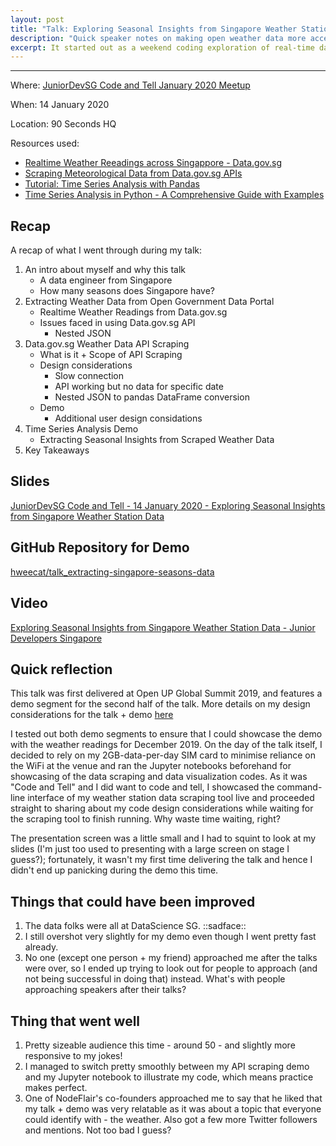 ```yaml
---
layout: post
title: "Talk: Exploring Seasonal Insights from Singapore Weather Station Data"
description: "Quick speaker notes on making open weather data more accessible - using Singapore Data.gov.sg APIs as a case study + talk reflection"
excerpt: It started out as a weekend coding exploration of real-time data from the Data.gov.sg APIs, but went on to become something more. 2nd iteration of the talk - given at JuniorDevSG
---
```

---
Where: [JuniorDevSG Code and Tell January 2020 Meetup](https://www.meetup.com/Junior-Developers-Singapore/events/267507133/)

When: 14 January 2020

Location: 90 Seconds HQ

Resources used:
- [Realtime Weather Reeadings across Singappore - Data.gov.sg](https://data.gov.sg/dataset/realtime-weather-readings)
- [Scraping Meteorological Data from Data.gov.sg APIs](https://github.com/hweecat/api_scraping_nea_datasets)
- [Tutorial: Time Series Analysis with Pandas](https://www.dataquest.io/blog/tutorial-time-series-analysis-with-pandas/)
- [Time Series Analysis in Python - A Comprehensive Guide with Examples](https://www.machinelearningplus.com/time-series/time-series-analysis-python/)

## Recap

A recap of what I went through during my talk:

1. An intro about myself and why this talk
    - A data engineer from Singapore
    - How many seasons does Singapore have?
2. Extracting Weather Data from Open Government Data Portal
    - Realtime Weather Readings from Data.gov.sg
    - Issues faced in using Data.gov.sg API
        - Nested JSON
3. Data.gov.sg Weather Data API Scraping
    - What is it + Scope of API Scraping
    - Design considerations
        - Slow connection
        - API working but no data for specific date
        - Nested JSON to pandas DataFrame conversion
    - Demo
        - Additional user design considations
4. Time Series Analysis Demo
    - Extracting Seasonal Insights from Scraped Weather Data
5. Key Takeaways

## Slides

[JuniorDevSG Code and Tell - 14 January 2020 - Exploring Seasonal Insights from Singapore Weather Station Data](https://docs.google.com/presentation/d/15azdPH_ZuvdoIMI0gyTIFOcv-DqsO_H2Z_x_k1bhie8/edit?usp=sharing)

## GitHub Repository for Demo

[hweecat/talk_extracting-singapore-seasons-data](https://github.com/hweecat/talk_extracting-singapore-seasons-data)

## Video

[Exploring Seasonal Insights from Singapore Weather Station Data - Junior Developers Singapore](https://youtu.be/gNF8D8AkCgY)

## Quick reflection

This talk was first delivered at Open UP Global Summit 2019, and features a demo segment for the second half of the talk. More details on my design considerations for the talk + demo [here](https://hweecat.github.io/talk_extracting_seasonal_insights_from_sg_weather_station_data/)

I tested out both demo segments to ensure that I could showcase the demo with the weather readings for December 2019. On the day of the talk itself, I decided to rely on my 2GB-data-per-day SIM card to minimise reliance on the WiFi at the venue and ran the Jupyter notebooks beforehand for showcasing of the data scraping and data visualization codes. As it was "Code and Tell" and I did want to code and tell, I showcased the command-line interface of my weather station data scraping tool live and proceeded straight to sharing about my code design considerations while waiting for the scraping tool to finish running. Why waste time waiting, right?

The presentation screen was a little small and I had to squint to look at my slides (I'm just too used to presenting with a large screen on stage I guess?); fortunately, it wasn't my first time delivering the talk and hence I didn't end up panicking during the demo this time.

## Things that could have been improved

1. The data folks were all at DataScience SG. ::sadface::
2. I still overshot very slightly for my demo even though I went pretty fast already.
3. No one (except one person + my friend) approached me after the talks were over, so I ended up trying to look out for people to approach (and not being successful in doing that) instead. What's with people approaching speakers after their talks?

## Thing that went well

1. Pretty sizeable audience this time - around 50 - and slightly more responsive to my jokes!
2. I managed to switch pretty smoothly between my API scraping demo and my Jupyter notebook to illustrate my code, which means practice makes perfect.
3. One of NodeFlair's co-founders approached me to say that he liked that my talk + demo was very relatable as it was about a topic that everyone could identify with - the weather. Also got a few more Twitter followers and mentions. Not too bad I guess?
